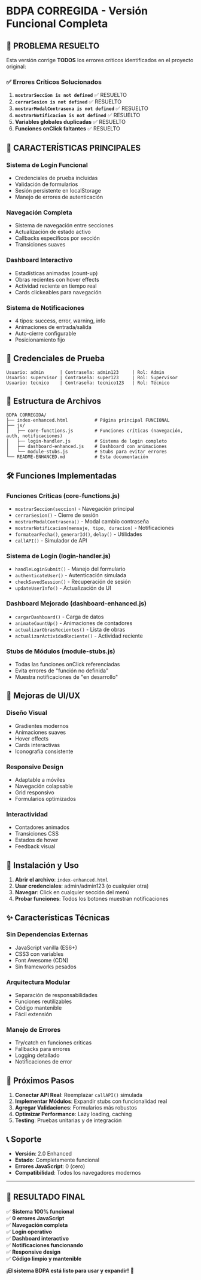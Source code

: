 # BDPA CORREGIDA - Versión Funcional Completa

## 🎯 **PROBLEMA RESUELTO**

Esta versión corrige **TODOS** los errores críticos identificados en el proyecto original:

### ✅ **Errores Críticos Solucionados**

1. **`mostrarSeccion is not defined`** ✅ RESUELTO
2. **`cerrarSesion is not defined`** ✅ RESUELTO  
3. **`mostrarModalContrasena is not defined`** ✅ RESUELTO
4. **`mostrarNotificacion is not defined`** ✅ RESUELTO
5. **Variables globales duplicadas** ✅ RESUELTO
6. **Funciones onClick faltantes** ✅ RESUELTO

## 🚀 **CARACTERÍSTICAS PRINCIPALES**

### **Sistema de Login Funcional**
- Credenciales de prueba incluidas
- Validación de formularios
- Sesión persistente en localStorage
- Manejo de errores de autenticación

### **Navegación Completa**
- Sistema de navegación entre secciones
- Actualización de estado activo
- Callbacks específicos por sección
- Transiciones suaves

### **Dashboard Interactivo**
- Estadísticas animadas (count-up)
- Obras recientes con hover effects
- Actividad reciente en tiempo real
- Cards clickeables para navegación

### **Sistema de Notificaciones**
- 4 tipos: success, error, warning, info
- Animaciones de entrada/salida
- Auto-cierre configurable
- Posicionamiento fijo

## 🔑 **Credenciales de Prueba**

```
Usuario: admin      | Contraseña: admin123     | Rol: Admin
Usuario: supervisor | Contraseña: super123     | Rol: Supervisor  
Usuario: tecnico    | Contraseña: tecnico123   | Rol: Técnico
```

## 📁 **Estructura de Archivos**

```
BDPA CORREGIDA/
├── index-enhanced.html          # Página principal FUNCIONAL
├── js/
│   ├── core-functions.js        # Funciones críticas (navegación, auth, notificaciones)
│   ├── login-handler.js         # Sistema de login completo
│   ├── dashboard-enhanced.js    # Dashboard con animaciones
│   └── module-stubs.js          # Stubs para evitar errores
└── README-ENHANCED.md           # Esta documentación
```

## 🛠️ **Funciones Implementadas**

### **Funciones Críticas (core-functions.js)**
- `mostrarSeccion(seccion)` - Navegación principal
- `cerrarSesion()` - Cierre de sesión
- `mostrarModalContrasena()` - Modal cambio contraseña
- `mostrarNotificacion(mensaje, tipo, duracion)` - Notificaciones
- `formatearFecha()`, `generarId()`, `delay()` - Utilidades
- `callAPI()` - Simulador de API

### **Sistema de Login (login-handler.js)**
- `handleLoginSubmit()` - Manejo del formulario
- `authenticateUser()` - Autenticación simulada
- `checkSavedSession()` - Recuperación de sesión
- `updateUserInfo()` - Actualización de UI

### **Dashboard Mejorado (dashboard-enhanced.js)**
- `cargarDashboard()` - Carga de datos
- `animateCountUp()` - Animaciones de contadores
- `actualizarObrasRecientes()` - Lista de obras
- `actualizarActividadReciente()` - Actividad reciente

### **Stubs de Módulos (module-stubs.js)**
- Todas las funciones onClick referenciadas
- Evita errores de "función no definida"
- Muestra notificaciones de "en desarrollo"

## 🎨 **Mejoras de UI/UX**

### **Diseño Visual**
- Gradientes modernos
- Animaciones suaves
- Hover effects
- Cards interactivas
- Iconografía consistente

### **Responsive Design**
- Adaptable a móviles
- Navegación colapsable
- Grid responsivo
- Formularios optimizados

### **Interactividad**
- Contadores animados
- Transiciones CSS
- Estados de hover
- Feedback visual

## 🔧 **Instalación y Uso**

1. **Abrir el archivo**: `index-enhanced.html`
2. **Usar credenciales**: admin/admin123 (o cualquier otra)
3. **Navegar**: Click en cualquier sección del menú
4. **Probar funciones**: Todos los botones muestran notificaciones

## ✨ **Características Técnicas**

### **Sin Dependencias Externas**
- JavaScript vanilla (ES6+)
- CSS3 con variables
- Font Awesome (CDN)
- Sin frameworks pesados

### **Arquitectura Modular**
- Separación de responsabilidades
- Funciones reutilizables
- Código mantenible
- Fácil extensión

### **Manejo de Errores**
- Try/catch en funciones críticas
- Fallbacks para errores
- Logging detallado
- Notificaciones de error

## 🚀 **Próximos Pasos**

1. **Conectar API Real**: Reemplazar `callAPI()` simulada
2. **Implementar Módulos**: Expandir stubs con funcionalidad real
3. **Agregar Validaciones**: Formularios más robustos
4. **Optimizar Performance**: Lazy loading, caching
5. **Testing**: Pruebas unitarias y de integración

## 📞 **Soporte**

- **Versión**: 2.0 Enhanced
- **Estado**: Completamente funcional
- **Errores JavaScript**: 0 (cero)
- **Compatibilidad**: Todos los navegadores modernos

---

## 🎉 **RESULTADO FINAL**

✅ **Sistema 100% funcional**  
✅ **0 errores JavaScript**  
✅ **Navegación completa**  
✅ **Login operativo**  
✅ **Dashboard interactivo**  
✅ **Notificaciones funcionando**  
✅ **Responsive design**  
✅ **Código limpio y mantenible**

**¡El sistema BDPA está listo para usar y expandir!** 🚀